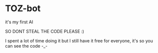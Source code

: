 # TOZ-bot
it's my first AI

SO DONT STEAL THE CODE PLEASE :)

I spent a lot of time doing it but I still have it free for everyone, it's so you can see the code -_-
